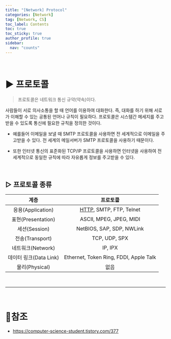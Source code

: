 ```yaml
---
title: "[Network] Protocol"
categories: [Network]
tag: [Network, CS]
toc_label: Contents
toc: true
toc_sticky: true
author_profile: true
sidebar:
  nav: "counts"
---
```


<br>

# ▶ 프로토콜

> 프로토콜은 네트워크 통신 규약(약속)이다.

사람들이 서로 의사소통을 할 때 언어를 이용하여 대화한다.
즉, 대화를 하기 위해 서로가 이해할 수 있는 공통된 언어나 규칙이 필요하다.
프로토콜은 시스템간 메세지를 주고 받을 수 있도록 통신에 필요한 규칙을 정의한 것이다.

- 예를들어 이메일을 보낼 때 SMTP 프로토콜을 사용하면 전 세계적으로 이메일을 주고받을 수 있다.
  전 세계의 메일서버가 SMTP 프로토콜을 사용하기 때문이다.

- 또한 인터넷 통신의 표준화된 TCP/IP 프로토콜을 사용하면 인터넷을 사용하여 전 세계적으로 동일한 규칙에 따라 자유롭게 정보를 주고받을 수 있다.

<br>

## ▷ 프로토콜 종류

|          계층          |                                             프로토콜                                             |
| :--------------------: | :----------------------------------------------------------------------------------------------: |
|   응용(Application)    | [HTTP](https://velog.io/@sieunpark/HTTP-%ED%94%84%EB%A1%9C%ED%86%A0%EC%BD%9C), SMTP, FTP, Telnet |
|   표현(Presentation)   |                                     ASCII, MPEG, JPEG, MIDI                                      |
|     세션(Session)      |                                    NetBIOS, SAP, SDP, NWLink                                     |
|    전송(Transport)     |                                          TCP, UDP, SPX                                           |
|   네트워크(Network)    |                                             IP, IPX                                              |
| 데이터 링크(Data Link) |                              Ethernet, Token Ring, FDDI, Apple Talk                              |
|     물리(Physical)     |                                               없음                                               |

<br>

---

<br>

# 📎참조

- https://computer-science-student.tistory.com/377
